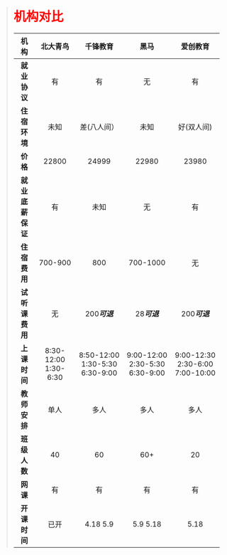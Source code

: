 > # <font color="#f00" >机构对比</font>
> | **机构** | **北大青鸟** | **千锋教育**| **黑马**|**爱创教育**|
> |:-------:|  :--------:  |:--------:|:-------:|:-------:|
> |**就业协议**|有|有|无|有|
> |**住宿环境**|未知|差(八人间）|未知|好(双人间)|
> |**价格**|22800|24999|22980|23980|
> |**就业底薪保证**|有|未知|无|有|
> |**住宿费用**|700-900|800|700-1000|无|
> |**试听课费用**|无|200***可退***|28***可退***|200***可退***|
> |**上课时间**|8:30-12:00 1:30-6:30  |8:50-12:00 1:30-5:30 6:30-9:00|9:00-12:00 2:30-5:30 6:30-9:00|9:00-12:30 2:30-6:00 7:00-10:00|
> |**教师安排**|单人|多人|多人|多人|
> |**班级人数**|40|60|60+|20|
> |**网课**|有|有|有|有|
> |**开课时间**|已开|4.18 5.9|5.9 5.18|5.18|
> 
